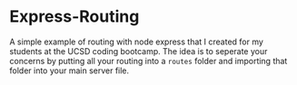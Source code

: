 # Express-Routing
A simple example of routing with node express that I created for my students at the UCSD coding bootcamp. The idea is to seperate your concerns by putting all your routing into a `routes` folder and importing that folder into your main server file.
